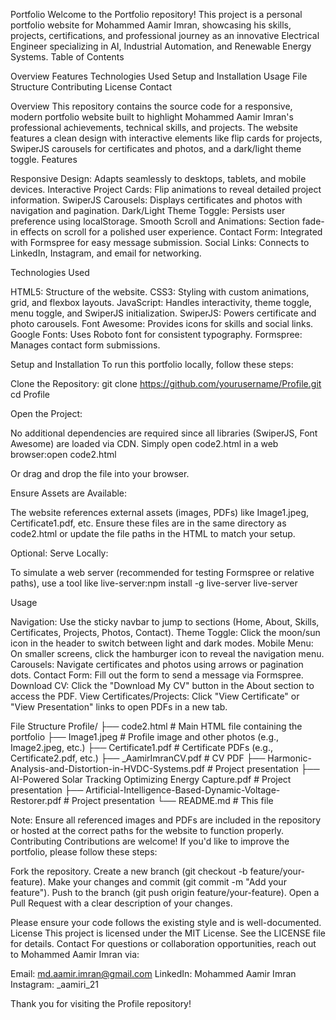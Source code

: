 Portfolio
Welcome to the Portfolio repository! This project is a personal portfolio website for Mohammed Aamir Imran, showcasing his skills, projects, certifications, and professional journey as an innovative Electrical Engineer specializing in AI, Industrial Automation, and Renewable Energy Systems.
Table of Contents

Overview
Features
Technologies Used
Setup and Installation
Usage
File Structure
Contributing
License
Contact

Overview
This repository contains the source code for a responsive, modern portfolio website built to highlight Mohammed Aamir Imran's professional achievements, technical skills, and projects. The website features a clean design with interactive elements like flip cards for projects, SwiperJS carousels for certificates and photos, and a dark/light theme toggle.
Features

Responsive Design: Adapts seamlessly to desktops, tablets, and mobile devices.
Interactive Project Cards: Flip animations to reveal detailed project information.
SwiperJS Carousels: Displays certificates and photos with navigation and pagination.
Dark/Light Theme Toggle: Persists user preference using localStorage.
Smooth Scroll and Animations: Section fade-in effects on scroll for a polished user experience.
Contact Form: Integrated with Formspree for easy message submission.
Social Links: Connects to LinkedIn, Instagram, and email for networking.

Technologies Used

HTML5: Structure of the website.
CSS3: Styling with custom animations, grid, and flexbox layouts.
JavaScript: Handles interactivity, theme toggle, menu toggle, and SwiperJS initialization.
SwiperJS: Powers certificate and photo carousels.
Font Awesome: Provides icons for skills and social links.
Google Fonts: Uses Roboto font for consistent typography.
Formspree: Manages contact form submissions.

Setup and Installation
To run this portfolio locally, follow these steps:

Clone the Repository:
git clone https://github.com/yourusername/Profile.git
cd Profile


Open the Project:

No additional dependencies are required since all libraries (SwiperJS, Font Awesome) are loaded via CDN.
Simply open code2.html in a web browser:open code2.html

Or drag and drop the file into your browser.


Ensure Assets are Available:

The website references external assets (images, PDFs) like Image1.jpeg, Certificate1.pdf, etc. Ensure these files are in the same directory as code2.html or update the file paths in the HTML to match your setup.


Optional: Serve Locally:

To simulate a web server (recommended for testing Formspree or relative paths), use a tool like live-server:npm install -g live-server
live-server





Usage

Navigation: Use the sticky navbar to jump to sections (Home, About, Skills, Certificates, Projects, Photos, Contact).
Theme Toggle: Click the moon/sun icon in the header to switch between light and dark modes.
Mobile Menu: On smaller screens, click the hamburger icon to reveal the navigation menu.
Carousels: Navigate certificates and photos using arrows or pagination dots.
Contact Form: Fill out the form to send a message via Formspree.
Download CV: Click the "Download My CV" button in the About section to access the PDF.
View Certificates/Projects: Click "View Certificate" or "View Presentation" links to open PDFs in a new tab.

File Structure
Profile/
├── code2.html              # Main HTML file containing the portfolio
├── Image1.jpeg             # Profile image and other photos (e.g., Image2.jpeg, etc.)
├── Certificate1.pdf        # Certificate PDFs (e.g., Certificate2.pdf, etc.)
├── _AamirImranCV.pdf       # CV PDF
├── Harmonic-Analysis-and-Distortion-in-HVDC-Systems.pdf  # Project presentation
├── AI-Powered Solar Tracking Optimizing Energy Capture.pdf  # Project presentation
├── Artificial-Intelligence-Based-Dynamic-Voltage-Restorer.pdf  # Project presentation
└── README.md               # This file

Note: Ensure all referenced images and PDFs are included in the repository or hosted at the correct paths for the website to function properly.
Contributing
Contributions are welcome! If you'd like to improve the portfolio, please follow these steps:

Fork the repository.
Create a new branch (git checkout -b feature/your-feature).
Make your changes and commit (git commit -m "Add your feature").
Push to the branch (git push origin feature/your-feature).
Open a Pull Request with a clear description of your changes.

Please ensure your code follows the existing style and is well-documented.
License
This project is licensed under the MIT License. See the LICENSE file for details.
Contact
For questions or collaboration opportunities, reach out to Mohammed Aamir Imran via:

Email: md.aamir.imran@gmail.com
LinkedIn: Mohammed Aamir Imran
Instagram: _aamiri_21

Thank you for visiting the Profile repository!
